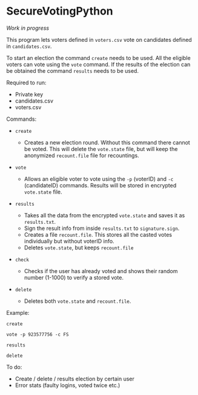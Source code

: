 # SecureVotingPython

_Work in progress_

This program lets voters defined in `voters.csv` vote on candidates defined in `candidates.csv`. 

To start an election the command `create` needs to be used. All the eligible voters can vote using the `vote` command.
If the results of the election can be obtained the command `results` needs to be used. 

Required to run:
- Private key
- candidates.csv
- voters.csv

Commands:
- `create`
  - Creates a new election round. Without this command there cannot be voted. This will delete the `vote.state` file,
    but will keep the anonymized `recount.file` file for recountings.
- `vote`
  - Allows an eligible voter to vote using the `-p` (voterID) and `-c` (candidateID) commands. 
    Results will be stored in encrypted `vote.state` file.
- `results`
  - Takes all the data from the encrypted `vote.state` and saves it as `results.txt`.
  - Sign the result info from inside `results.txt` to `signature.sign`.
  - Creates a file `recount.file`. This stores all the casted votes individually but without voterID info.
  - Deletes `vote.state`, but keeps `recount.file`
  
- `check`
  - Checks if the user has already voted and shows their random number (1-1000) to verify a stored vote.
- `delete`
  - Deletes both `vote.state` and `recount.file`.

Example:

`create`

`vote -p 923577756 -c FS`

`results`

`delete`


To do:
- Create / delete / results election by certain user
- Error stats (faulty logins, voted twice etc.)